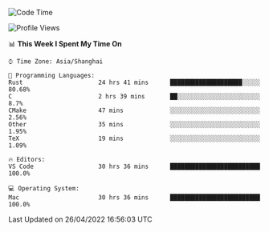 <!--START_SECTION:waka-->
![Code Time](http://img.shields.io/badge/Code%20Time-1%2C276%20hrs%2020%20mins-blue)

![Profile Views](http://img.shields.io/badge/Profile%20Views-15-blue)

📊 **This Week I Spent My Time On** 

```text
⌚︎ Time Zone: Asia/Shanghai

💬 Programming Languages: 
Rust                     24 hrs 41 mins      ████████████████████░░░░░   80.68% 
C                        2 hrs 39 mins       ██░░░░░░░░░░░░░░░░░░░░░░░   8.7% 
CMake                    47 mins             ░░░░░░░░░░░░░░░░░░░░░░░░░   2.56% 
Other                    35 mins             ░░░░░░░░░░░░░░░░░░░░░░░░░   1.95% 
TeX                      19 mins             ░░░░░░░░░░░░░░░░░░░░░░░░░   1.09%

🔥 Editors: 
VS Code                  30 hrs 36 mins      █████████████████████████   100.0%

💻 Operating System: 
Mac                      30 hrs 36 mins      █████████████████████████   100.0%

```


 Last Updated on 26/04/2022 16:56:03 UTC
<!--END_SECTION:waka-->
